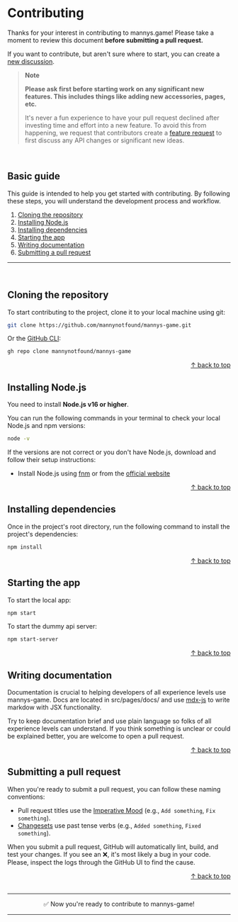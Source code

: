 # Contributing

Thanks for your interest in contributing to mannys.game! Please take a moment to review this document **before submitting a pull request.**

If you want to contribute, but aren't sure where to start, you can create a [new discussion](https://github.com/mannynotfound/mannys-game/discussions).

> **Note**
>
> **Please ask first before starting work on any significant new features. This includes things like adding new accessories, pages, etc.**
>
> It's never a fun experience to have your pull request declined after investing time and effort into a new feature. To avoid this from happening, we request that contributors create a [feature request](https://github.com/mannynotfound/mannys-game/discussions/new?category=ideas) to first discuss any API changes or significant new ideas.

<br>

## Basic guide

This guide is intended to help you get started with contributing. By following these steps, you will understand the development process and workflow.

1. [Cloning the repository](#cloning-the-repository)
2. [Installing Node.js](#installing-nodejs)
3. [Installing dependencies](#installing-dependencies)
4. [Starting the app](#starting-the-app)
5. [Writing documentation](#writing-documentation)
6. [Submitting a pull request](#submitting-a-pull-request)

---

<br>

## Cloning the repository

To start contributing to the project, clone it to your local machine using git:

```bash
git clone https://github.com/mannynotfound/mannys-game.git
```

Or the [GitHub CLI](https://cli.github.com):

```bash
gh repo clone mannynotfound/mannys-game
```

<div align="right">
  <a href="#basic-guide">&uarr; back to top</a></b>
</div>

## Installing Node.js

You need to install **Node.js v16 or higher**.

You can run the following commands in your terminal to check your local Node.js and npm versions:

```bash
node -v
```

If the versions are not correct or you don't have Node.js, download and follow their setup instructions:

- Install Node.js using [fnm](https://github.com/Schniz/fnm) or from the [official website](https://nodejs.org)

<div align="right">
  <a href="#basic-guide">&uarr; back to top</a></b>
</div>

## Installing dependencies

Once in the project's root directory, run the following command to install the project's dependencies:

```bash
npm install
```

<div align="right">
  <a href="#basic-guide">&uarr; back to top</a></b>
</div>

## Starting the app

To start the local app:

```bash
npm start
```

To start the dummy api server:

```bash
npm start-server
```

<div align="right">
  <a href="#basic-guide">&uarr; back to top</a></b>
</div>

## Writing documentation

Documentation is crucial to helping developers of all experience levels use mannys-game. Docs are located in src/pages/docs/ and use [mdx-js](https://github.com/mdx-js/mdx/) to write markdow with JSX functionality. 


Try to keep documentation brief and use plain language so folks of all experience levels can understand. If you think something is unclear or could be explained better, you are welcome to open a pull request.

<div align="right">
  <a href="#basic-guide">&uarr; back to top</a></b>
</div>

## Submitting a pull request

When you're ready to submit a pull request, you can follow these naming conventions:

- Pull request titles use the [Imperative Mood](https://en.wikipedia.org/wiki/Imperative_mood) (e.g., `Add something`, `Fix something`).
- [Changesets](#versioning) use past tense verbs (e.g., `Added something`, `Fixed something`).

When you submit a pull request, GitHub will automatically lint, build, and test your changes. If you see an ❌, it's most likely a bug in your code. Please, inspect the logs through the GitHub UI to find the cause.

<div align="right">
  <a href="#basic-guide">&uarr; back to top</a></b>
</div>

<br>

---

<div align="center">
  ✅ Now you're ready to contribute to mannys-game! 
</div>

---
